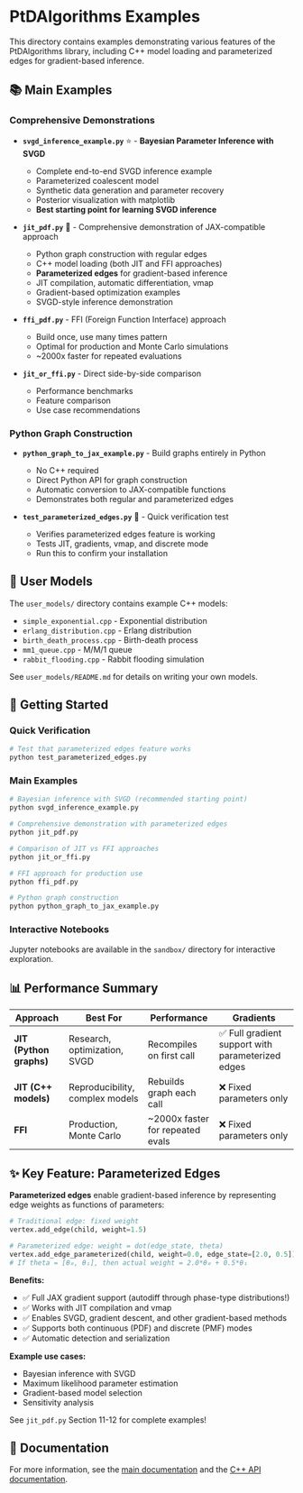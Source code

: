 # PtDAlgorithms Examples

This directory contains examples demonstrating various features of the PtDAlgorithms library, including C++ model loading and parameterized edges for gradient-based inference.

## 📚 Main Examples

### Comprehensive Demonstrations

- **`svgd_inference_example.py`** ⭐ - **Bayesian Parameter Inference with SVGD**
  - Complete end-to-end SVGD inference example
  - Parameterized coalescent model
  - Synthetic data generation and parameter recovery
  - Posterior visualization with matplotlib
  - **Best starting point for learning SVGD inference**

- **`jit_pdf.py`** 🎯 - Comprehensive demonstration of JAX-compatible approach
  - Python graph construction with regular edges
  - C++ model loading (both JIT and FFI approaches)
  - **Parameterized edges** for gradient-based inference
  - JIT compilation, automatic differentiation, vmap
  - Gradient-based optimization examples
  - SVGD-style inference demonstration

- **`ffi_pdf.py`** - FFI (Foreign Function Interface) approach
  - Build once, use many times pattern
  - Optimal for production and Monte Carlo simulations
  - ~2000x faster for repeated evaluations

- **`jit_or_ffi.py`** - Direct side-by-side comparison
  - Performance benchmarks
  - Feature comparison
  - Use case recommendations

### Python Graph Construction

- **`python_graph_to_jax_example.py`** - Build graphs entirely in Python
  - No C++ required
  - Direct Python API for graph construction
  - Automatic conversion to JAX-compatible functions
  - Demonstrates both regular and parameterized edges

- **`test_parameterized_edges.py`** 🧪 - Quick verification test
  - Verifies parameterized edges feature is working
  - Tests JIT, gradients, vmap, and discrete mode
  - Run this to confirm your installation

## 🔧 User Models

The `user_models/` directory contains example C++ models:
- `simple_exponential.cpp` - Exponential distribution
- `erlang_distribution.cpp` - Erlang distribution
- `birth_death_process.cpp` - Birth-death process
- `mm1_queue.cpp` - M/M/1 queue
- `rabbit_flooding.cpp` - Rabbit flooding simulation

See `user_models/README.md` for details on writing your own models.

## 🚀 Getting Started

### Quick Verification

```bash
# Test that parameterized edges feature works
python test_parameterized_edges.py
```

### Main Examples

```bash
# Bayesian inference with SVGD (recommended starting point)
python svgd_inference_example.py

# Comprehensive demonstration with parameterized edges
python jit_pdf.py

# Comparison of JIT vs FFI approaches
python jit_or_ffi.py

# FFI approach for production use
python ffi_pdf.py

# Python graph construction
python python_graph_to_jax_example.py
```

### Interactive Notebooks

Jupyter notebooks are available in the `sandbox/` directory for interactive exploration.

## 📊 Performance Summary

| Approach | Best For | Performance | Gradients |
|----------|----------|-------------|-----------|
| **JIT (Python graphs)** | Research, optimization, SVGD | Recompiles on first call | ✅ Full gradient support with parameterized edges |
| **JIT (C++ models)** | Reproducibility, complex models | Rebuilds graph each call | ❌ Fixed parameters only |
| **FFI** | Production, Monte Carlo | ~2000x faster for repeated evals | ❌ Fixed parameters only |

## ✨ Key Feature: Parameterized Edges

**Parameterized edges** enable gradient-based inference by representing edge weights as functions of parameters:

```python
# Traditional edge: fixed weight
vertex.add_edge(child, weight=1.5)

# Parameterized edge: weight = dot(edge_state, theta)
vertex.add_edge_parameterized(child, weight=0.0, edge_state=[2.0, 0.5])
# If theta = [θ₀, θ₁], then actual weight = 2.0*θ₀ + 0.5*θ₁
```

**Benefits:**
- ✅ Full JAX gradient support (autodiff through phase-type distributions!)
- ✅ Works with JIT compilation and vmap
- ✅ Enables SVGD, gradient descent, and other gradient-based methods
- ✅ Supports both continuous (PDF) and discrete (PMF) modes
- ✅ Automatic detection and serialization

**Example use cases:**
- Bayesian inference with SVGD
- Maximum likelihood parameter estimation
- Gradient-based model selection
- Sensitivity analysis

See `jit_pdf.py` Section 11-12 for complete examples!

## 📖 Documentation

For more information, see the [main documentation](../README.md) and the [C++ API documentation](../api/cpp/README.md).
